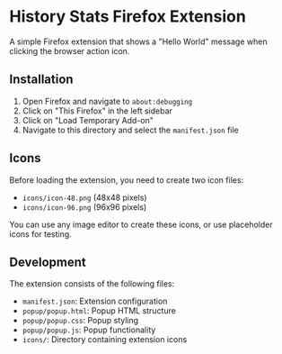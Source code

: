 # History Stats Firefox Extension

A simple Firefox extension that shows a "Hello World" message when clicking the browser action icon.

## Installation

1. Open Firefox and navigate to `about:debugging`
2. Click on "This Firefox" in the left sidebar
3. Click on "Load Temporary Add-on"
4. Navigate to this directory and select the `manifest.json` file

## Icons

Before loading the extension, you need to create two icon files:
- `icons/icon-48.png` (48x48 pixels)
- `icons/icon-96.png` (96x96 pixels)

You can use any image editor to create these icons, or use placeholder icons for testing.

## Development

The extension consists of the following files:
- `manifest.json`: Extension configuration
- `popup/popup.html`: Popup HTML structure
- `popup/popup.css`: Popup styling
- `popup/popup.js`: Popup functionality
- `icons/`: Directory containing extension icons 